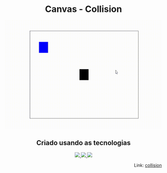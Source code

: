<h1 align = "center">Canvas - Collision</h1>

<p align = "center">
    <img src="./_img/collision.gif" width="550px" height="350px" />
</p>
<h2 align = "center">Criado usando as tecnologias</h2>

<p align = "center">

<a href="">
    <img src="https://img.shields.io/badge/-HTML5-E34F22?style=flat&logo=html5&logoColor=white">
</a>

<a href="">
    <img src="https://img.shields.io/badge/-CSS3-1572B6?style=flat&logo=css3&logoColor=white">
</a>

<a href="">
    <img src="https://img.shields.io/badge/-JavaScript-F7DF1E?style=flat&logo=javascript&logoColor=black">
</a>

<br>

<p align = "Right">
Link:
    <a href = "https://www.youtube.com/watch?v=k887x45_R4w&list=PLclUTiUoLCbAHv7L2x4BzHdWRmhv1Hs63&index=1&t=37s">
    collision
    </a>
</p>